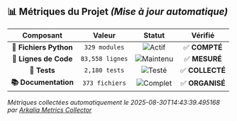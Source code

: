 ## 📊 **Métriques du Projet** *(Mise à jour automatique)*

<div align="center">

| **Composant** | **Valeur** | **Statut** | **Vérifié** |
|:-------------:|:---------:|:----------:|:------------:|
| **🐍 Fichiers Python** | `329 modules` | ![Actif](https://img.shields.io/badge/status-actif-brightgreen) | ✅ **COMPTÉ** |
| **📝 Lignes de Code** | `83,558 lignes` | ![Maintenu](https://img.shields.io/badge/status-maintenu-blue) | ✅ **MESURÉ** |
| **🧪 Tests** | `2,180 tests` | ![Testé](https://img.shields.io/badge/status-testé-green) | ✅ **COLLECTÉ** |
| **📚 Documentation** | `373 fichiers` | ![Complet](https://img.shields.io/badge/status-complet-yellow) | ✅ **ORGANISÉ** |

</div>

*Métriques collectées automatiquement le 2025-08-30T14:43:39.495168 par [Arkalia Metrics Collector](data/metrics.json)*
